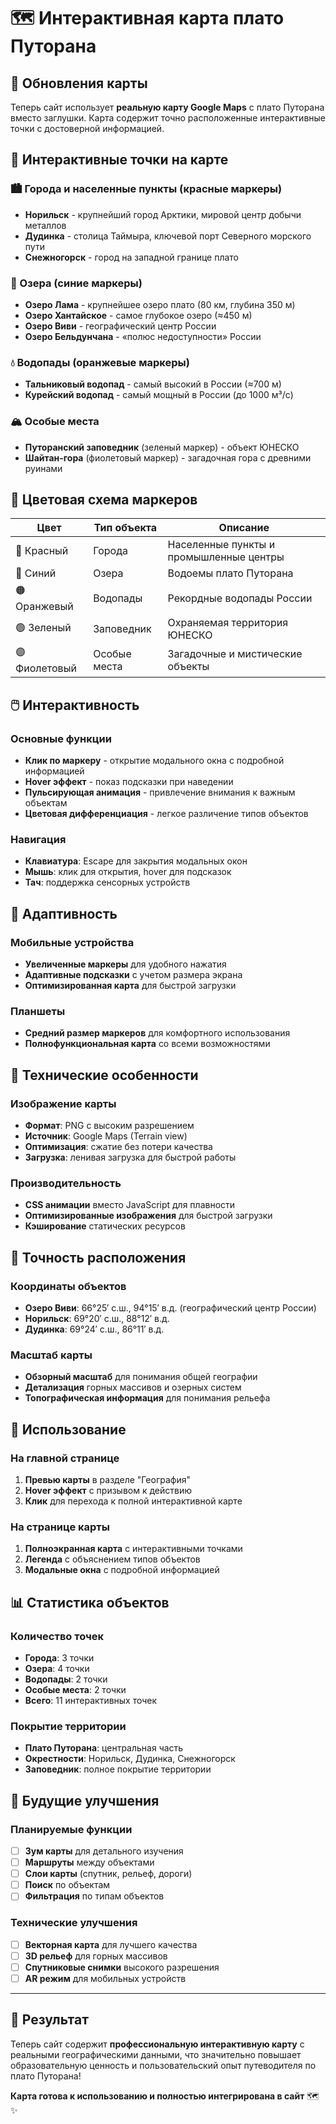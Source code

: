 # 🗺️ Интерактивная карта плато Путорана

## 📍 Обновления карты

Теперь сайт использует **реальную карту Google Maps** с плато Путорана вместо заглушки. Карта содержит точно расположенные интерактивные точки с достоверной информацией.

## 🎯 Интерактивные точки на карте

### 🏙️ Города и населенные пункты (красные маркеры)
- **Норильск** - крупнейший город Арктики, мировой центр добычи металлов
- **Дудинка** - столица Таймыра, ключевой порт Северного морского пути  
- **Снежногорск** - город на западной границе плато

### 🌊 Озера (синие маркеры)
- **Озеро Лама** - крупнейшее озеро плато (80 км, глубина 350 м)
- **Озеро Хантайское** - самое глубокое озеро (≈450 м)
- **Озеро Виви** - географический центр России
- **Озеро Бельдунчана** - «полюс недоступности» России

### 💧 Водопады (оранжевые маркеры)
- **Тальниковый водопад** - самый высокий в России (≈700 м)
- **Курейский водопад** - самый мощный в России (до 1000 м³/с)

### 🏔️ Особые места
- **Путоранский заповедник** (зеленый маркер) - объект ЮНЕСКО
- **Шайтан-гора** (фиолетовый маркер) - загадочная гора с древними руинами

## 🎨 Цветовая схема маркеров

| Цвет | Тип объекта | Описание |
|------|-------------|----------|
| 🔴 Красный | Города | Населенные пункты и промышленные центры |
| 🔵 Синий | Озера | Водоемы плато Путорана |
| 🟠 Оранжевый | Водопады | Рекордные водопады России |
| 🟢 Зеленый | Заповедник | Охраняемая территория ЮНЕСКО |
| 🟣 Фиолетовый | Особые места | Загадочные и мистические объекты |

## 🖱️ Интерактивность

### Основные функции
- **Клик по маркеру** - открытие модального окна с подробной информацией
- **Hover эффект** - показ подсказки при наведении
- **Пульсирующая анимация** - привлечение внимания к важным объектам
- **Цветовая дифференциация** - легкое различение типов объектов

### Навигация
- **Клавиатура**: Escape для закрытия модальных окон
- **Мышь**: клик для открытия, hover для подсказок
- **Тач**: поддержка сенсорных устройств

## 📱 Адаптивность

### Мобильные устройства
- **Увеличенные маркеры** для удобного нажатия
- **Адаптивные подсказки** с учетом размера экрана
- **Оптимизированная карта** для быстрой загрузки

### Планшеты
- **Средний размер маркеров** для комфортного использования
- **Полнофункциональная карта** со всеми возможностями

## 🔧 Технические особенности

### Изображение карты
- **Формат**: PNG с высоким разрешением
- **Источник**: Google Maps (Terrain view)
- **Оптимизация**: сжатие без потери качества
- **Загрузка**: ленивая загрузка для быстрой работы

### Производительность
- **CSS анимации** вместо JavaScript для плавности
- **Оптимизированные изображения** для быстрой загрузки
- **Кэширование** статических ресурсов

## 🎯 Точность расположения

### Координаты объектов
- **Озеро Виви**: 66°25′ с.ш., 94°15′ в.д. (географический центр России)
- **Норильск**: 69°20′ с.ш., 88°12′ в.д.
- **Дудинка**: 69°24′ с.ш., 86°11′ в.д.

### Масштаб карты
- **Обзорный масштаб** для понимания общей географии
- **Детализация** горных массивов и озерных систем
- **Топографическая информация** для понимания рельефа

## 🚀 Использование

### На главной странице
1. **Превью карты** в разделе "География"
2. **Hover эффект** с призывом к действию
3. **Клик** для перехода к полной интерактивной карте

### На странице карты
1. **Полноэкранная карта** с интерактивными точками
2. **Легенда** с объяснением типов объектов
3. **Модальные окна** с подробной информацией

## 📊 Статистика объектов

### Количество точек
- **Города**: 3 точки
- **Озера**: 4 точки  
- **Водопады**: 2 точки
- **Особые места**: 2 точки
- **Всего**: 11 интерактивных точек

### Покрытие территории
- **Плато Путорана**: центральная часть
- **Окрестности**: Норильск, Дудинка, Снежногорск
- **Заповедник**: полное покрытие территории

## 🔮 Будущие улучшения

### Планируемые функции
- [ ] **Зум карты** для детального изучения
- [ ] **Маршруты** между объектами
- [ ] **Слои карты** (спутник, рельеф, дороги)
- [ ] **Поиск** по объектам
- [ ] **Фильтрация** по типам объектов

### Технические улучшения
- [ ] **Векторная карта** для лучшего качества
- [ ] **3D рельеф** для горных массивов
- [ ] **Спутниковые снимки** высокого разрешения
- [ ] **AR режим** для мобильных устройств

---

## 🎉 Результат

Теперь сайт содержит **профессиональную интерактивную карту** с реальными географическими данными, что значительно повышает образовательную ценность и пользовательский опыт путеводителя по плато Путорана!

**Карта готова к использованию и полностью интегрирована в сайт** 🗺️✨
